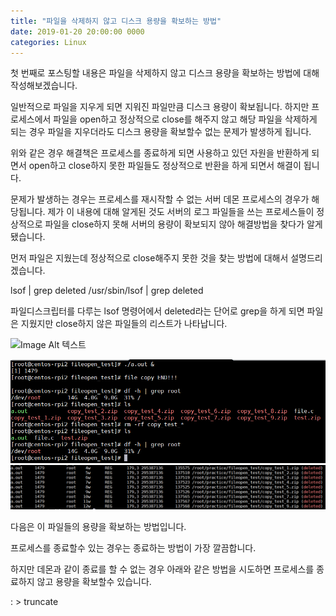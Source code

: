 ```yaml
---
title: "파일을 삭제하지 않고 디스크 용량을 확보하는 방법"
date: 2019-01-20 20:00:00 0000
categories: Linux
---
```


 첫 번째로 포스팅할 내용은 파일을 삭제하지 않고 디스크 용량을 확보하는 방법에 대해 작성해보겠습니다.

일반적으로 파일을 지우게 되면 지워진 파일만큼 디스크 용량이 확보됩니다. 하지만 프로세스에서 파일을 open하고 정상적으로 close를 해주지 않고 해당 파일을 삭제하게 되는 경우 파일을 지우더라도 디스크 용량을 확보할수 없는 문제가 발생하게 됩니다.

위와 같은 경우 해결책은 프로세스를 종료하게 되면 사용하고 있던 자원을 반환하게 되면서 open하고 close하지 못한 파일들도 정상적으로 반환을 하게 되면서 해결이 됩니다.

문제가 발생하는 경우는 프로세스를 재시작할 수 없는 서버 데몬 프로세스의 경우가 해당됩니다. 제가 이 내용에 대해 알게된 것도 서버의 로그 파일들을 쓰는 프로세스들이 정상적으로 파일을 close하지 못해 서버의 용량이 확보되지 않아 해결방법을 찾다가 알게 됐습니다.

먼저 파일은 지웠는데 정상적으로 close해주지 못한 것을 찾는 방법에 대해서 설명드리겠습니다.


lsof \| grep deleted
/usr/sbin/lsof \| grep deleted 

파일디스크립터를 다루는 lsof 명령어에서 deleted라는 단어로 grep을 하게 되면 파일은 지웠지만 close하지 않은 파일들의 리스트가 나타납니다.

![Image Alt 텍스트]({{https://gosu4285.github.io/}}/assets/img/file_open_test_01.png)

![Image Alt 텍스트](/assets/img/file_open_test_01.png)
![Image Alt 텍스트](/assets/img/file_open_test_02.png)



다음은 이 파일들의 용량을 확보하는 방법입니다.

프로세스를 종료할수 있는 경우는 종료하는 방법이 가장 깔끔합니다.


하지만 데몬과 같이 종료를 할 수 없는 경우 아래와 같은 방법을 시도하면 프로세스를 종료하지 않고 용량을 확보할수 있습니다.

: > truncate 






